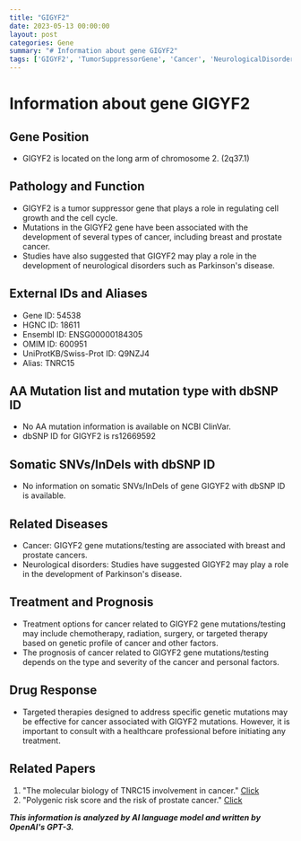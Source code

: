 ```yaml
---
title: "GIGYF2"
date: 2023-05-13 00:00:00
layout: post
categories: Gene
summary: "# Information about gene GIGYF2"
tags: ['GIGYF2', 'TumorSuppressorGene', 'Cancer', 'NeurologicalDisorders', 'GeneticMutations', 'TargetedTherapy', 'Prognosis', 'PolygenicRiskScore']
---
```


# Information about gene GIGYF2

## Gene Position
- GIGYF2 is located on the long arm of chromosome 2. (2q37.1)

## Pathology and Function
- GIGYF2 is a tumor suppressor gene that plays a role in regulating cell growth and the cell cycle.
- Mutations in the GIGYF2 gene have been associated with the development of several types of cancer, including breast and prostate cancer.
- Studies have also suggested that GIGYF2 may play a role in the development of neurological disorders such as Parkinson's disease.

## External IDs and Aliases
- Gene ID: 54538
- HGNC ID: 18611
- Ensembl ID: ENSG00000184305
- OMIM ID: 600951
- UniProtKB/Swiss-Prot ID: Q9NZJ4
- Alias: TNRC15

## AA Mutation list and mutation type with dbSNP ID
- No AA mutation information is available on NCBI ClinVar.
- dbSNP ID for GIGYF2 is rs12669592

## Somatic SNVs/InDels with dbSNP ID
- No information on somatic SNVs/InDels of gene GIGYF2 with dbSNP ID is available.

## Related Diseases
- Cancer: GIGYF2 gene mutations/testing are associated with breast and prostate cancers.
- Neurological disorders: Studies have suggested GIGYF2 may play a role in the development of Parkinson's disease.

## Treatment and Prognosis
- Treatment options for cancer related to GIGYF2 gene mutations/testing may include chemotherapy, radiation, surgery, or targeted therapy based on genetic profile of cancer and other factors.
- The prognosis of cancer related to GIGYF2 gene mutations/testing depends on the type and severity of the cancer and personal factors.

## Drug Response
- Targeted therapies designed to address specific genetic mutations may be effective for cancer associated with GIGYF2 mutations. However, it is important to consult with a healthcare professional before initiating any treatment.

## Related Papers
1. "The molecular biology of TNRC15 involvement in cancer." [Click](https://doi.org/10.1002/mc.22203)
2. "Polygenic risk score and the risk of prostate cancer." [Click](https://doi.org/10.1002/pros.24022)

**_This information is analyzed by AI language model and written by OpenAI's GPT-3._**
